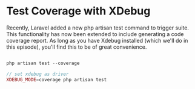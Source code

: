 # Test Coverage with XDebug

Recently, Laravel added a new php artisan test command to trigger suite. This functionality has now been extended to include generating a code coverage report. As long as you have Xdebug installed (which we'll do in this episode), you'll find this to be of great convenience.

```php

php artisan test --coverage

// set xdebug as driver
XDEBUG_MODE=coverage php artisan test
```
